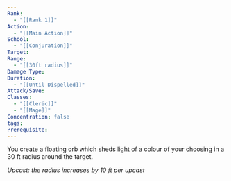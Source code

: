 ```yaml
---
Rank:
  - "[[Rank 1]]"
Action:
  - "[[Main Action]]"
School:
  - "[[Conjuration]]"
Target: 
Range:
  - "[[30ft radius]]"
Damage Type: 
Duration:
  - "[[Until Dispelled]]"
Attack/Save: 
Classes:
  - "[[Cleric]]"
  - "[[Mage]]"
Concentration: false
tags: 
Prerequisite:
---
```

You create a floating orb which sheds light of a colour of your choosing in a 30 ft radius around the target.

*Upcast: the radius increases by 10 ft per upcast*